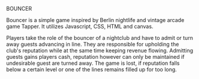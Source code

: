 BOUNCER

Bouncer is a simple game inspired by Berlin nightlife and vintage arcade game Tapper. It utilizes Javascript, CSS, HTML and canvas.

Players take the role of the bouncer of a nightclub and have to admit or turn away guests advancing in line. They are responsible for upholding the club's reputation while at the same time keeping revenue flowing. Admitting guests gains players cash, reputation however can only be maintained if undesirable guest are turned away. The game is lost, if reputation falls below a certain level or one of the lines remains filled up for too long.
